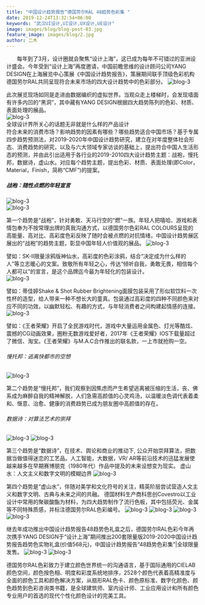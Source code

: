 ```yaml
---
title: "中国设计趋势报告“德国劳尔RAL 48趋势色彩集 "
date: 2019-12-24T13:32:54+06:00
keywords: "武汉UI设计,UI设计,UX设计,UE设计"
image: images/blog/blog-post-03.jpg
feature_image: images/blog/2.jpg
author: 二木
---
```

&nbsp;&nbsp;&nbsp;&nbsp;&nbsp;&nbsp;&nbsp;每年到了3月，设计圈就会聚焦“设计上海”，这已成为每年不可错过的亚洲设计盛会。今年受到“设计上海”再度邀请，中国前瞻思维的设计顾问公司YANG DESIGN在上海展览中心策展《中国设计趋势报告》，策展期间联手顶级色彩机构德国劳尔RAL共同呈现符合未来市场的四大设计趋势中的色彩部分。
![blog-3](/images/blog/3-1.jpg)   

此次展览现场如同是走进由数据编织的虚拟世界。当观众走上楼梯时，会发现墙面有许多内凹的“黑洞”，其中藏有YANG DESIGN根据四大趋势陈列的色彩、材质、表面处理的展品。  
![blog-3](/images/blog/3-2.jpg)   
全球设计界所关心的话题无非就是什么样的产品设计  
符合未来的消费市场？影响趋势的因素有哪些？哪些趋势适合中国市场？基于专属四步趋势预测法，对2019-2020年中国设计趋势研究，建立在对年度整体社会形态、消费趋势的研究，以及与六大领域专家访谈的基础上，提出符合中国人生活形态的预测，并由此引出适用于各行业的2019-2010四大设计趋势主题：战袍，慢托邦，数据诗，虚山水。对应每个趋势主题，提出色彩、材质、表面处理(即Color，Material，Finish，简称“CMF”)的提案。
##### 战袍：随性点燃的年轻宣言
![blog-3](/images/blog/3-3.jpg)   
![blog-3](/images/blog/3-4.jpg)

第一个趋势是“战袍”，针对勇敢、天马行空的“燃”一族。年轻人把嘻哈、游戏和表情包奉为不按常理出牌的真我沟通方式，以德国劳尔色彩RAL COLOURS呈现的高能量、高对比、高彩度色彩反映了随时会被点燃的对抗情绪，中国设计趋势展区展出的“战袍”的趋势主题，彰显中国年轻人价值观的展品。
![blog-3](/images/blog/3-5.jpg)  

譬如：SK-II限量涂鸦版神仙水，高彩度的色彩涂鸦，结合“决定成为什么样的人”等立志暖心的文案。致敬所有年轻之心，传达“倾听自我，勇敢无畏，相信每个人都可以”的宣言，是这个品牌迄今最为年轻化的包装设计。  
![blog-3](/images/blog/3-6.jpg) 

譬如：蒂佳婷Shake & Shot Rubber Brightening面膜包装采用了形似软饮料一次性杯的造型，给人带来一种不想长大的童真。包装通过高彩度的四种不同颜色来对应不同的功效，以幽默轻松、有趣的方式，与年轻消费者之间构建起情感的连接。
![blog-3](/images/blog/3-7.jpg)

譬如：《王者荣耀》开启了全民游戏时代，游戏中大量运用金属色、灯光等酷炫、震撼的CG动画效果，圈粉无数游戏爱好者，2017年《王者荣耀》IOS下载量超过了微信、淘宝。《王者荣耀》与M.A.C合作推出的联名款，一上市就抢购一空。
###### 慢托邦：逃离快都市的空想
![blog-3](/images/blog/3-8.jpg)

第二个趋势是“慢托邦”，我们观察到因焦虑而产生希望逃离被压缩的生活，丧、佛系成为麻醉自我的精神解脱，人们急需高颜值的心灵鸡汤，以温暖淡色调代表着柔和、惬意、治愈、健康的消费趋势已成为朋友圈中高颜值的存在。
###### 数据诗：对算法艺术的崇拜
![blog-3](/images/blog/3-9.jpg)
![blog-3](/images/blog/3-10.jpg)

 第三个趋势是“数据诗”，在技术、舆论和商业的推动下, 公众开始崇拜算法，把数据当做值得迷恋的工艺品。人工智能，大数据，VR/ AR等前沿技术的迅猛发展使越来越多在早期赛博朋克（1980年代）作品中提及的未来设想变为现实。
虚山水：人文主义和数字文明的模糊边界
![blog-3](/images/blog/3-11.jpg)

第四个趋势是“虚山水”，伴随对美学和文化符号的关注，精英阶层尝试营造人文主义和数字文明、古典与未来之间的共融。
德国材料生产商科思创Covestro以工业设计中常用的聚碳酸酯为材料，为四大趋势制作了流行色板，其中包括荧光、金属等不同特殊质感，并标注德国劳尔RAL色彩编号。
![blog-3](/images/blog/3-12.jpg)
![blog-3](/images/blog/3-13.jpg)
![blog-3](/images/blog/3-14.jpg)
![blog-3](/images/blog/3-15.jpg)

继去年成功推出中国设计趋势报告48趋势色礼盒之后，德国劳尔RAL色彩今年再次携手YANG DESIGN于“设计上海”期间推出200套限量版2019-2020中国设计趋势报告趋势色实物礼盒(价值568元)，中国设计趋势报告“48趋势色彩集”|全球限量发售。
![blog-3](/images/blog/3-16.jpg)
![blog-3](/images/blog/3-17.jpg)

德国劳尔RAL色彩致力于建立颜色世界统一的沟通语言，基于国际通用的CIELAB颜色空间，颜色按色相、明度和彩度系统地排序，2528个颜色代表着高精准度与全面的颜色工具和颜色解决方案，从扇形RAL色卡、颜色原标准、数字化颜色、颜色趋势到色彩咨询类书籍，是全球建筑师、室内设计师、工业应用设计和所有颜色专业用户的首选的现代个性化颜色设计的完美工具。
